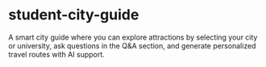 # student-city-guide
A smart city guide where you can explore attractions by selecting your city or university, ask questions in the Q&amp;A section, and generate personalized travel routes with AI support.
